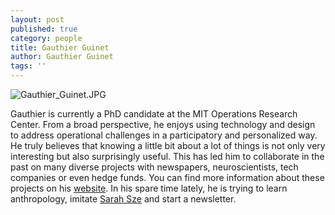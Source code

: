 ```yaml
---
layout: post
published: true
category: people
title: Gauthier Guinet
author: Gauthier Guinet
tags: ''
---
```

![Gauthier_Guinet.JPG]({{site.baseurl}}/assets/Gauthier_Guinet.JPG)

Gauthier is currently a PhD candidate at the MIT Operations Research Center. From a broad perspective, he enjoys using technology and design to address operational challenges in a participatory and personalized way. He truly believes that knowing a little bit about a lot of things is not only very interesting but also surprisingly useful. This has led him to collaborate in the past on many diverse projects with newspapers, neuroscientists, tech companies or even hedge funds. You can find more information about these projects on his [website](https://gguinet.github.io). In his spare time lately, he is trying to learn anthropology, imitate [Sarah Sze](https://www.tate.org.uk/art/sarah-sze-interview-tateshots) and start a newsletter. 

